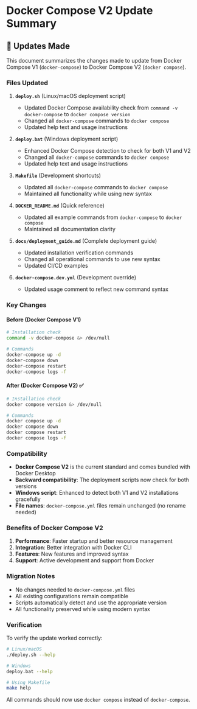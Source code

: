 # Docker Compose V2 Update Summary

## 🔄 **Updates Made**

This document summarizes the changes made to update from Docker Compose V1 (`docker-compose`) to Docker Compose V2 (`docker compose`).

### **Files Updated**

1. **`deploy.sh`** (Linux/macOS deployment script)
   - Updated Docker Compose availability check from `command -v docker-compose` to `docker compose version`
   - Changed all `docker-compose` commands to `docker compose`
   - Updated help text and usage instructions

2. **`deploy.bat`** (Windows deployment script)
   - Enhanced Docker Compose detection to check for both V1 and V2
   - Changed all `docker-compose` commands to `docker compose`
   - Updated help text and usage instructions

3. **`Makefile`** (Development shortcuts)
   - Updated all `docker-compose` commands to `docker compose`
   - Maintained all functionality while using new syntax

4. **`DOCKER_README.md`** (Quick reference)
   - Updated all example commands from `docker-compose` to `docker compose`
   - Maintained all documentation clarity

5. **`docs/deployment_guide.md`** (Complete deployment guide)
   - Updated installation verification commands
   - Changed all operational commands to use new syntax
   - Updated CI/CD examples

6. **`docker-compose.dev.yml`** (Development override)
   - Updated usage comment to reflect new command syntax

### **Key Changes**

#### **Before (Docker Compose V1)**
```bash
# Installation check
command -v docker-compose &> /dev/null

# Commands
docker-compose up -d
docker-compose down
docker-compose restart
docker-compose logs -f
```

#### **After (Docker Compose V2)** ✅
```bash
# Installation check  
docker compose version &> /dev/null

# Commands
docker compose up -d
docker compose down
docker compose restart
docker compose logs -f
```

### **Compatibility**

- **Docker Compose V2** is the current standard and comes bundled with Docker Desktop
- **Backward compatibility**: The deployment scripts now check for both versions
- **Windows script**: Enhanced to detect both V1 and V2 installations gracefully
- **File names**: `docker-compose.yml` files remain unchanged (no rename needed)

### **Benefits of Docker Compose V2**

1. **Performance**: Faster startup and better resource management
2. **Integration**: Better integration with Docker CLI
3. **Features**: New features and improved syntax
4. **Support**: Active development and support from Docker

### **Migration Notes**

- No changes needed to `docker-compose.yml` files
- All existing configurations remain compatible
- Scripts automatically detect and use the appropriate version
- All functionality preserved while using modern syntax

### **Verification**

To verify the update worked correctly:

```bash
# Linux/macOS
./deploy.sh --help

# Windows
deploy.bat --help

# Using Makefile
make help
```

All commands should now use `docker compose` instead of `docker-compose`.

